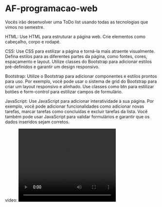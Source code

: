 # AF-programacao-web

Vocês irão desenvolver uma ToDo list usando todas as tecnologias que vimos no semestre.

HTML: Use HTML para estruturar a página web. Crie elementos como cabeçalho, corpo e rodapé. 

CSS: Use CSS para estilizar a página e torná-la mais atraente visualmente. Defina estilos para as diferentes partes da página, como fontes, cores, espaçamento e layout. Utilize classes do Bootstrap para adicionar estilos pré-definidos e garantir um design responsivo.

Bootstrap: Utilize o Bootstrap para adicionar componentes e estilos prontos para uso. Por exemplo, você pode usar o sistema de grid do Bootstrap para criar um layout responsivo e alinhado. Use classes como btn para estilizar botões e form-control para estilizar campos de formulário.

JavaScript: Use JavaScript para adicionar interatividade à sua página. Por exemplo, você pode adicionar funcionalidades como adicionar novas tarefas, marcar tarefas como concluídas e excluir tarefas da lista. Você também pode usar JavaScript para validar formulários e garantir que os dados inseridos sejam corretos.

video:
<video width="320" height="240" autoplay>
  <source src="[movie.mp4](https://youtu.be/oxz_LTQGXEk)" type="video/mp4">

</video>

